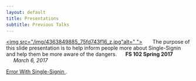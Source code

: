 ```yaml
---
layout: default
title: Presentations
subtitle: Previous Talks
---
```


<a href="https://cdn.rawgit.com/Murph45/fs102Spring2017-presentation2-Murph45/3ee48c6f/seke2015_panel.html#/"><img src="/img/4363849885_75fd743f16_z.jpg"alt=" "></a>
&nbsp;&nbsp;&nbsp;&nbsp;&nbsp; The purpose of this slide presentation is to help inform people more about  Single-Signin  and help them be more aware of the dangers.
&nbsp;&nbsp;&nbsp;&nbsp;&nbsp;**FS 102 Spring 2017**        
&nbsp;&nbsp;&nbsp;&nbsp;&nbsp;*March 6, 2017*

[Error With Single-Signin  ](https://rawgit.com/Murph45/fs102Spring2017-Error-with-single-sign-in-Murph45-/master/seke2015_panel_forpdf0.html).
